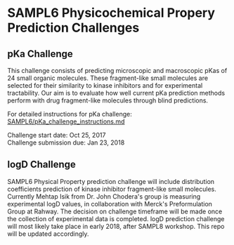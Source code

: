 # SAMPL6 Physicochemical Propery Prediction Challenges

## pKa Challenge

This challenge consists of predicting microscopic and macroscopic pKas of 24 small organic molecules. 
These fragment-like small molecules are selected for their similarity to kinase inhibitors and for experimental tractability. 
Our aim is to evaluate how well current pKa prediction methods perform with drug fragment-like molecules through blind predictions.

For detailed instructions for pKa challenge: [SAMPL6/pKa_challenge_instructions.md](https://github.com/MobleyLab/SAMPL6/blob/pKa/pKa_challenge_instructions.md)

Challenge start date: Oct 25, 2017   
Challenge submission due: Jan 23, 2018  


## logD Challenge

SAMPL6 Physical Property prediction challenge will include distribution coefficients prediction of kinase inhibitor fragment-like small molecules.
Currently Mehtap Isik from Dr. John Chodera's group is measuring experimental logD values, in collaboration with Merck's Preformulation Group at Rahway.
The decision on challenge timeframe will be made once the collection of experimental data is completed. 
logD prediction challenge will most likely take place in early 2018, after SAMPL8 workshop. 
This repo will be updated accordingly.

 
